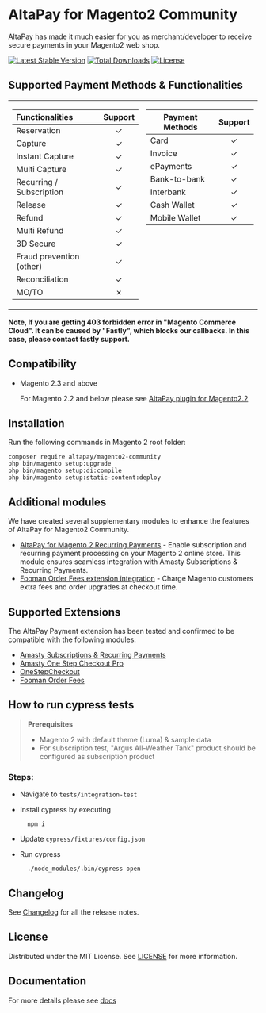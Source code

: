 # AltaPay for Magento2 Community

AltaPay has made it much easier for you as merchant/developer to receive secure payments in your Magento2 web shop.

[![Latest Stable Version](http://poser.pugx.org/altapay/magento2-community/v)](https://packagist.org/packages/altapay/magento2-community)
[![Total Downloads](http://poser.pugx.org/altapay/magento2-community/downloads)](https://packagist.org/packages/altapay/magento2-community)
[![License](http://poser.pugx.org/altapay/magento2-community/license)](https://packagist.org/packages/altapay/magento2-community)

## Supported Payment Methods & Functionalities
<table>
<tr><td>

| Functionalities	        | Support       |
| :------------------------ | :-----------: |
| Reservation               | &check;       |
| Capture                   | &check;       |
| Instant Capture           | &check;       |
| Multi Capture             | &check;       |
| Recurring / Subscription  | &check;       |
| Release                   | &check;       |
| Refund                    | &check;       |
| Multi Refund              | &check;       |
| 3D Secure                 | &check;       |
| Fraud prevention (other)  | &check;       |
| Reconciliation            | &check;       |
| MO/TO                     | &cross;       |

</td><td valign="top">

| Payment Methods	  | Support       |
| ------------------- | :-----------: |
| Card                | &check;       |
| Invoice             | &check;       |
| ePayments           | &check;       |
| Bank-to-bank        | &check;       |
| Interbank           | &check;       |
| Cash Wallet         | &check;       |
| Mobile Wallet       | &check;       |

</td></tr> </table>


**Note, If you are getting 403 forbidden error in "Magento Commerce Cloud". It can be caused by "Fastly", which blocks our callbacks. In this case, please contact fastly support.**

## Compatibility
- Magento 2.3 and above

    For Magento 2.2 and below please see [AltaPay plugin for Magento2.2](https://github.com/AltaPay/plugin-magento2)

## Installation
Run the following commands in Magento 2 root folder:

    composer require altapay/magento2-community
    php bin/magento setup:upgrade
    php bin/magento setup:di:compile
    php bin/magento setup:static-content:deploy

## Additional modules

We have created several supplementary modules to enhance the features of AltaPay for Magento2 Community.

- [AltaPay for Magento 2 Recurring Payments](https://github.com/AltaPay/plugin-magento2-subscriptions) - Enable subscription and recurring payment processing on your Magento 2 online store. This module ensures seamless integration with Amasty Subscriptions & Recurring Payments.
- [Fooman Order Fees extension integration](https://github.com/AltaPay/plugin-magento2-fooman) - Charge Magento customers extra fees and order upgrades at checkout time.

## Supported Extensions

The AltaPay Payment extension has been tested and confirmed to be compatible with the following modules:

- [Amasty Subscriptions & Recurring Payments](https://amasty.com/subscriptions-recurring-payments-for-magento-2.html)
- [Amasty One Step Checkout Pro](https://amasty.com/one-step-checkout-for-magento-2.html)
- [OneStepCheckout](https://www.onestepcheckout.com/magento-2)
- [Fooman Order Fees](https://fooman.com/magento-extension-order-fees-m2.html)

## How to run cypress tests

> **Prerequisites**
> 
> - Magento 2 with default theme (Luma) & sample data
> - For subscription test, "Argus All-Weather Tank" product should be configured as subscription product

### Steps:

* Navigate to `tests/integration-test`
* Install cypress by executing 

        npm i
        
* Update `cypress/fixtures/config.json`
* Run cypress

        ./node_modules/.bin/cypress open

## Changelog

See [Changelog](CHANGELOG.md) for all the release notes.

## License

Distributed under the MIT License. See [LICENSE](LICENSE) for more information.

## Documentation

For more details please see [docs](https://github.com/AltaPay/plugin-magento2-community/wiki)

